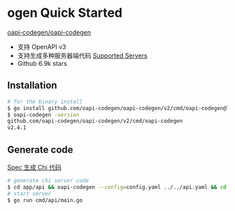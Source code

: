 # ogen Quick Started

[oapi-codegen/oapi-codegen](https://github.com/oapi-codegen/oapi-codegen)

- 支持 OpenAPI v3
- 支持生成多种服务器端代码 [Supported Servers](https://github.com/oapi-codegen/oapi-codegen?tab=readme-ov-file#generating-server-side-boilerplate)
- Github 6.9k stars

## Installation

```bash
# for the binary install
$ go install github.com/oapi-codegen/oapi-codegen/v2/cmd/oapi-codegen@latest
$ oapi-codegen -version
github.com/oapi-codegen/oapi-codegen/v2/cmd/oapi-codegen
v2.4.1
```

## Generate code

[Spec 生成 Chi 代码](https://github.com/oapi-codegen/oapi-codegen?tab=readme-ov-file#chi)

```bash
# generate chi server code
$ cd app/api && oapi-codegen --config=config.yaml ../../api.yaml && cd -
# start server
$ go run cmd/api/main.go
```
